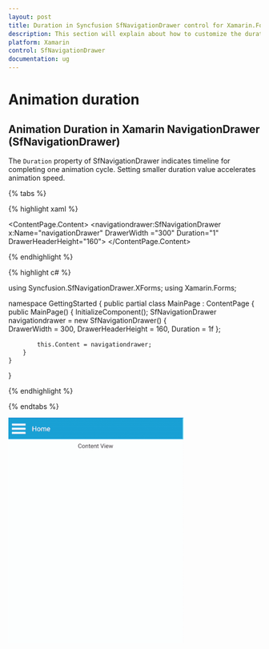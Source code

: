 ```yaml
---
layout: post
title: Duration in Syncfusion SfNavigationDrawer control for Xamarin.Forms
description: This section will explain about how to customize the duration of Xamarin.Forms NavigationDrawer control viewbox.
platform: Xamarin
control: SfNavigationDrawer
documentation: ug
---
```

# Animation duration

## Animation Duration in Xamarin NavigationDrawer (SfNavigationDrawer)

The `Duration` property of SfNavigationDrawer indicates timeline for completing one animation cycle. Setting smaller duration value accelerates animation speed.

{% tabs %}

{% highlight xaml %}

<?xml version="1.0" encoding="utf-8" ?>
<ContentPage xmlns="http://xamarin.com/schemas/2014/forms"
             xmlns:x="http://schemas.microsoft.com/winfx/2009/xaml"
             xmlns:local="clr-namespace:GettingStarted"
             xmlns:navigationdrawer="clr-namespace:Syncfusion.SfNavigationDrawer.XForms;assembly=Syncfusion.SfNavigationDrawer.XForms"
             x:Class="GettingStarted.MainPage">
    <ContentPage.Content>
        <navigationdrawer:SfNavigationDrawer x:Name="navigationDrawer" 
                                         DrawerWidth ="300"
                                         Duration="1"
                                         DrawerHeaderHeight="160">
    </ContentPage.Content>
</ContentPage>

{% endhighlight %}

{% highlight c# %}

using Syncfusion.SfNavigationDrawer.XForms;
using Xamarin.Forms;

namespace GettingStarted
{
    public partial class MainPage : ContentPage
    {
        public MainPage()
        {
            InitializeComponent();
            SfNavigationDrawer navigationdrawer = new SfNavigationDrawer()
            {               
                DrawerWidth = 300,
                DrawerHeaderHeight = 160,
                Duration = 1f
            };

            this.Content = navigationdrawer;
        }
    }
}
    
{% endhighlight %}

{% endtabs %}

![Maximum Duration](Images/NavigatioDrawer_Duration_gif.gif)


